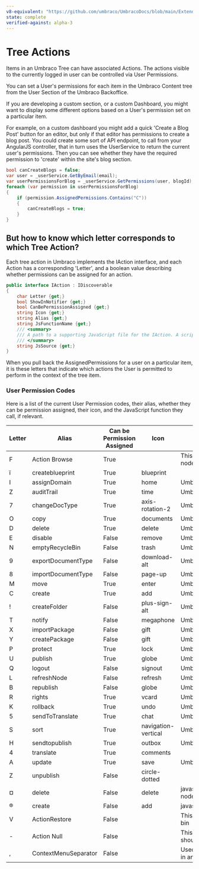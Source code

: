 ```yaml
---
v8-equivalent: "https://github.com/umbraco/UmbracoDocs/blob/main/Extending/Section-Trees/tree-actions.md"
state: complete
verified-against: alpha-3
---
```


# Tree Actions

Items in an Umbraco Tree can have associated Actions. The actions visible to the currently logged in user can be controlled via User Permissions.

You can set a User's permissions for each item in the Umbraco Content tree from the User Section of the Umbraco Backoffice.

If you are developing a custom section, or a custom Dashboard, you might want to display some different options based on a User's permission set on a particular item.

For example, on a custom dashboard you might add a quick 'Create a Blog Post' button for an editor, but only if that editor has permissions to create a blog post. You could create some sort of API endpoint, to call from your AngularJS controller, that in turn uses the UserService to return the current user's permissions. Then you can see whether they have the required permission to 'create' within the site's blog section.

```csharp
bool canCreateBlogs = false;
var user = _userService.GetByEmail(email);
var userPermissionsForBlog = _userService.GetPermissions(user, blogId);
foreach (var permission in userPermissionsForBlog)
{
    if (permission.AssignedPermissions.Contains("C"))
    {
        canCreateBlogs = true;
    }
}
```

## But how to know which letter corresponds to which Tree Action?

Each tree action in Umbraco implements the IAction interface, and each Action has a corresponding 'Letter', and a boolean value describing whether permissions can be assigned for an action.

```csharp
public interface IAction : IDiscoverable
{
    char Letter {get;}
    bool ShowInNotifier {get;}
    bool CanBePermissionAssigned {get;}
    string Icon {get;}
    string Alias {get;}
    string JsFunctionName {get;}
    /// <summary>
    /// A path to a supporting JavaScript file for the IAction. A script tag will be rendered out with the reference to the  JavaScript file.
    /// </summary>
    string JsSource {get;}
}
```

When you pull back the AssignedPermissions for a user on a particular item, it is these letters that indicate which actions the User is permitted to perform in the context of the tree item.

### User Permission Codes

Here is a list of the current User Permission codes, their alias, whether they can be permission assigned, their icon, and the JavaScript function they call, if relevant.

| Letter | Alias                | Can be Permission Assigned | Icon                | JavaScript Function                                                                                                                     |
|--------|----------------------|----------------------------|---------------------|-----------------------------------------------------------------------------------------------------------------------------------------|
| F      | Action Browse        | True                       |                     | This action is used as a security constraint that grants a user the ability to view nodes in a tree that has permissions applied to it. |
| ï      | createblueprint      | True                       | blueprint           |                                                                                                                                         |
| I      | assignDomain         | True                       | home                | UmbClientMgr.appActions().actionAssignDomain()                                                                                          |
| Z      | auditTrail           | True                       | time                | UmbClientMgr.appActions().actionAudit()                                                                                                 |
| 7      | changeDocType        | True                       | axis-rotation-2     | UmbClientMgr.appActions().actionChangeDocType()                                                                                         |
| O      | copy                 | True                       | documents           | UmbClientMgr.appActions().actionCopy()                                                                                                  |
| D      | delete               | True                       | delete              | UmbClientMgr.appActions().actionDelete()                                                                                                |
| E      | disable              | False                      | remove              | UmbClientMgr.appActions().actionDisable()                                                                                               |
| N      | emptyRecycleBin      | False                      | trash               | UmbClientMgr.appActions().actionEmptyTranscan()                                                                                         |
| 9      | exportDocumentType   | False                      | download-alt        | UmbClientMgr.appActions().actionExport()                                                                                                |
| 8      | importDocumentType   | False                      | page-up             | UmbClientMgr.appActions().actionImport()                                                                                                |
| M      | move                 | True                       | enter               | UmbClientMgr.appActions().actionMove()                                                                                                  |
| C      | create               | True                       | add                 | UmbClientMgr.appActions().actionNew()                                                                                                   |
| !      | createFolder         | False                      | plus-sign-alt       | UmbClientMgr.appActions().actionNewFolder()                                                                                             |
| T      | notify               | False                      | megaphone           | UmbClientMgr.appActions().actionNotify()                                                                                                |
| X      | importPackage        | False                      | gift                | UmbClientMgr.appActions().actionPackage()                                                                                               |
| Y      | createPackage        | False                      | gift                | UmbClientMgr.appActions().actionPackageCreate()                                                                                         |
| P      | protect              | True                       | lock                | UmbClientMgr.appActions().actionProtect()                                                                                               |
| U      | publish              | True                       | globe               | UmbClientMgr.appActions().actionPublish()                                                                                               |
| Q      | logout               | False                      | signout             | UmbClientMgr.appActions().actionQuit()                                                                                                  |
| L      | refreshNode          | False                      | refresh             | UmbClientMgr.appActions().actionRefresh()                                                                                               |
| B      | republish            | False                      | globe               | UmbClientMgr.appActions().actionRePublish()                                                                                             |
| R      | rights               | True                       | vcard               | UmbClientMgr.appActions().actionRights()                                                                                                |
| K      | rollback             | True                       | undo                | UmbClientMgr.appActions().actionRollback()                                                                                              |
| 5      | sendToTranslate      | True                       | chat                | UmbClientMgr.appActions().actionSendToTranslate()                                                                                       |
| S      | sort                 | True                       | navigation-vertical | UmbClientMgr.appActions().actionSort()                                                                                                  |
| H      | sendtopublish        | True                       | outbox              | UmbClientMgr.appActions().actionToPublish()                                                                                             |
| 4      | translate            | True                       | comments            |                                                                                                                                         |
| A      | update               | True                       | save                | UmbClientMgr.appActions().actionUpdate()                                                                                                |
| Z      | unpublish            | False                      | circle-dotted       |                                                                                                                                         |
| ¤      | delete               | False                      | delete              | javascript:actionDeleteRelationType(UmbClientMgr.mainTree().getActionNode(). nodeId,UmbClientMgr.mainTree().getActionNode().nodeName);   |
| ®      | create               | False                      | add                 | javascript:actionNewRelationType();                                                                                                     |
| V      | ActionRestore        | False                      |                     | This action is invoked when the content item is to be restored from the recycle bin                                                     |
| -      | Action Null          | False                      |                     | This is used internally to assign no permissions to a node for a user and shouldn't be used in code                                     |
| ,      | ContextMenuSeparator | False                      |                     | Used to define context menu separator items. This should not be used directly in any code except for creating menus              |
